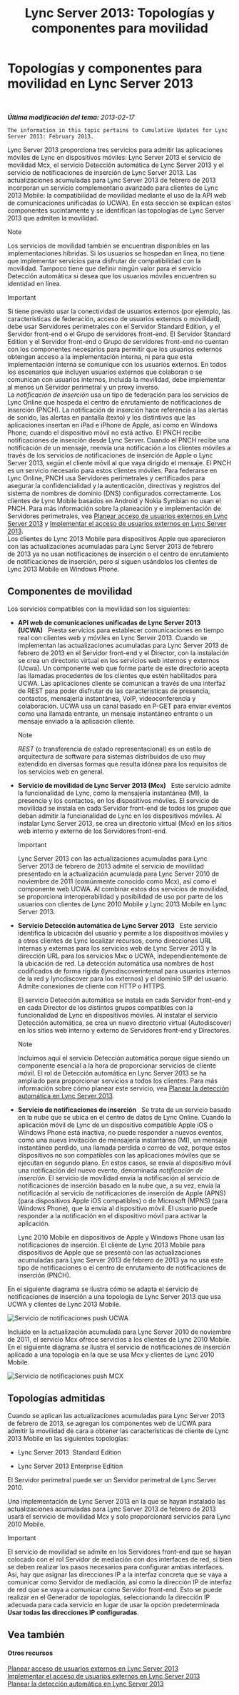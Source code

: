 ﻿---
title: 'Lync Server 2013: Topologías y componentes para movilidad'
TOCTitle: Topologías y componentes para movilidad
ms:assetid: be3cae7a-095d-4785-91ba-6fac99eba92a
ms:mtpsurl: https://technet.microsoft.com/es-es/library/Hh690037(v=OCS.15)
ms:contentKeyID: 48276531
ms.date: 01/07/2017
mtps_version: v=OCS.15
ms.translationtype: HT
---

# Topologías y componentes para movilidad en Lync Server 2013

 

_**Última modificación del tema:** 2013-02-17_

    The information in this topic pertains to Cumulative Updates for Lync Server 2013: February 2013.

Lync Server 2013 proporciona tres servicios para admitir las aplicaciones móviles de Lync en dispositivos móviles: Lync Server 2013 el servicio de movilidad Mcx, el servicio Detección automática de Lync Server 2013 y el servicio de notificaciones de inserción de Lync Server 2013. Las actualizaciones acumuladas para Lync Server 2013 de febrero de 2013 incorporan un servicio complementario avanzado para clientes de Lync 2013 Mobile: la compatibilidad de movilidad mediante el uso de la API web de comunicaciones unificadas (o UCWA). En esta sección se explican estos componentes sucintamente y se identifican las topologías de Lync Server 2013 que admiten la movilidad.


> [!NOTE]
> Los servicios de movilidad también se encuentran disponibles en las implementaciones híbridas. Si los usuarios se hospedan en línea, no tiene que implementar servicios para disfrutar de compatibilidad con la movilidad. Tampoco tiene que definir ningún valor para el servicio Detección automática si desea que los usuarios móviles encuentren su identidad en línea.



> [!IMPORTANT]  
> Si tiene previsto usar la conectividad de usuarios externos (por ejemplo, las características de federación, acceso de usuarios externos o movilidad), debe usar Servidores perimetrales con el Servidor Standard Edition, y el Servidor front-end o el Grupo de servidores front-end. El Servidor Standard Edition y el Servidor front-end o Grupo de servidores front-end no cuentan con los componentes necesarios para permitir que los usuarios externos obtengan acceso a la implementación interna, ni para que esta implementación interna se comunique con los usuarios externos. En todos los escenarios que incluyen usuarios externos que colaboran o se comunican con usuarios internos, incluida la movilidad, debe implementar al menos un Servidor perimetral y un proxy inverso.<br />
> La <em>notificación de inserción</em> usa un tipo de federación para los servicios de Lync Online que hospeda el centro de enrutamiento de notificaciones de inserción (PNCH). La notificación de inserción hace referencia a las alertas de sonido, las alertas en pantalla (texto) y los distintivos que las aplicaciones insertan en iPad e iPhone de Apple, así como en Windows Phone, cuando el dispositivo móvil no está activo. El PNCH recibe notificaciones de inserción desde Lync Server. Cuando el PNCH recibe una notificación de un mensaje, reenvía una notificación a los clientes móviles a través de los servicios de notificaciones de inserción de Apple o Lync Server 2013, según el cliente móvil al que vaya dirigido el mensaje. El PNCH es un servicio necesario para estos clientes móviles. Para federarse en Lync Online, PNCH usa Servidores perimetrales y certificados para asegurar la confidencialidad y la autenticación, directivas y registros del sistema de nombres de dominio (DNS) configurados correctamente. Los clientes de Lync Mobile basados en Android y Nokia Symbian no usan el PNCH. Para más información sobre la planeación y e implementación de Servidores perimetrales, vea <a href="lync-server-2013-planning-for-external-user-access.md">Planear acceso de usuarios externos en Lync Server 2013</a> y <a href="lync-server-2013-deploying-external-user-access.md">Implementar el acceso de usuarios externos en Lync Server 2013</a>.<br />
> Los clientes de Lync 2013 Mobile para dispositivos Apple que aparecieron con las actualizaciones acumuladas para Lync Server 2013 de febrero de 2013 ya no usan notificaciones de inserción o el centro de enrutamiento de notificaciones de inserción, pero sí siguen usándolos los clientes de Lync 2013 Mobile en Windows Phone.


## Componentes de movilidad

Los servicios compatibles con la movilidad son los siguientes:

  - **API web de comunicaciones unificadas de Lync Server 2013 (UCWA)**   Presta servicios para establecer comunicaciones en tiempo real con clientes web y móviles en Lync Server 2013. Cuando se implementan las actualizaciones acumuladas para Lync Server 2013 de febrero de 2013 en el Servidor front-end y el Director, con la instalación se crea un directorio virtual en los servicios web internos y externos (Ucwa). Un componente web que forme parte de este directorio acepta las llamadas procedentes de los clientes que estén habilitados para UCWA. Las aplicaciones cliente se comunican a través de una interfaz de REST para poder disfrutar de las características de presencia, contactos, mensajería instantánea, VoIP, videoconferencia y colaboración. UCWA usa un canal basado en P-GET para enviar eventos como una llamada entrante, un mensaje instantáneo entrante o un mensaje enviado a la aplicación cliente.
    

    > [!NOTE]
    > <EM>REST</EM> (o transferencia de estado representacional) es un estilo de arquitectura de software para sistemas distribuidos de uso muy extendido en diversas formas que resulta idónea para los requisitos de los servicios web en general.



  - **Servicio de movilidad de Lync Server 2013 (Mcx)**   Este servicio admite la funcionalidad de Lync, como la mensajería instantánea (MI), la presencia y los contactos, en los dispositivos móviles. El servicio de movilidad se instala en cada Servidor front-end de todos los grupos que deban admitir la funcionalidad de Lync en los dispositivos móviles. Al instalar Lync Server 2013, se crea un directorio virtual (Mcx) en los sitios web interno y externo de los Servidores front-end.
    
    > [!IMPORTANT]  
    > Lync Server 2013 con las actualizaciones acumuladas para Lync Server 2013 de febrero de 2013 admite el servicio de movilidad presentado en la actualización acumulada para Lync Server 2010 de noviembre de 2011 (comúnmente conocido como Mcx), así como el componente web UCWA. Al combinar estos dos servicios de movilidad, se proporciona interoperabilidad y posibilidad de uso por parte de los usuarios con clientes de Lync 2010 Mobile y Lync 2013 Mobile en Lync Server 2013.
    


  - **Servicio Detección automática de Lync Server 2013**   Este servicio identifica la ubicación del usuario y permite a los dispositivos móviles y a otros clientes de Lync localizar recursos, como direcciones URL internas y externas para los servicios web de Lync Server 2013 y la dirección URL para los servicios Mxc o UCWA, independientemente de la ubicación de red. La detección automática usa nombres de host codificados de forma rígida (lyncdiscoverinternal para usuarios internos de la red y lyncdiscover para los externos) y el dominio SIP del usuario. Admite conexiones de cliente con HTTP o HTTPS.
    
    El servicio Detección automática se instala en cada Servidor front-end y en cada Director de los distintos grupos compatibles con la funcionalidad de Lync en dispositivos móviles. Al instalar el servicio Detección automática, se crea un nuevo directorio virtual (Autodiscover) en los sitios web interno y externo de Servidores front-end y Directores.
    

    > [!NOTE]
    > Incluimos aquí el servicio Detección automática porque sigue siendo un componente esencial a la hora de proporcionar servicios de cliente móvil. El rol de Detección automática en Lync Server 2013 se ha ampliado para proporcionar servicios a todos los clientes. Para más información sobre cómo planear este servicio, vea <A href="lync-server-2013-planning-for-autodiscover.md">Planear la detección automática en Lync Server 2013</A>.



  - **Servicio de notificaciones de inserción**   Se trata de un servicio basado en la nube que se ubica en el centro de datos de Lync Online. Cuando la aplicación móvil de Lync de un dispositivo compatible Apple iOS o Windows Phone está inactiva, no puede responder a nuevos eventos, como una nueva invitación de mensajería instantánea (MI), un mensaje instantáneo perdido, una llamada perdida o correo de voz, porque estos dispositivos no son compatibles con las aplicaciones móviles que se ejecutan en segundo plano. En estos casos, se envía al dispositivo móvil una notificación del nuevo evento, denominada *notificación de inserción*. El servicio de movilidad envía la notificación al servicio de notificaciones de inserción basado en la nube que, a su vez, envía la notificación al servicio de notificaciones de inserción de Apple (APNS) (para dispositivos Apple iOS compatibles) o de Microsoft (MPNS) (para Windows Phone), que la envía al dispositivo móvil. El usuario puede responder a la notificación en el dispositivo móvil para activar la aplicación.
    
    Lync 2010 Mobile en dispositivos de Apple y Windows Phone usan las notificaciones de inserción. El cliente de Lync 2013 Mobile para dispositivos de Apple que se presentó con las actualizaciones acumuladas para Lync Server 2013 de febrero de 2013 ya no usa este tipo de notificaciones o el centro de enrutamiento de notificaciones de inserción (PNCH).

En el siguiente diagrama se ilustra cómo se adapta el servicio de notificaciones de inserción a una topología de Lync Server 2013 que usa UCWA y clientes de Lync 2013 Mobile.

![Servicio de notificaciones push UCWA](images/Hh690037.166d60fd-ff71-4ffe-9f66-3c8bbde0b5ae(OCS.15).jpg "Servicio de notificaciones push UCWA")

Incluido en la actualización acumulada para Lync Server 2010 de noviembre de 2011, el servicio Mcx ofrece servicios a los clientes de Lync 2010 Mobile. En el siguiente diagrama se ilustra el servicio de notificaciones de inserción aplicado a una topología en la que se usa Mcx y clientes de Lync 2010 Mobile.

![Servicio de notificaciones push MCX](images/Hh690037.3081634e-60e7-4348-b24e-bbbf05a90f5f(OCS.15).jpg "Servicio de notificaciones push MCX")

## Topologías admitidas

Cuando se aplican las actualizaciones acumuladas para Lync Server 2013 de febrero de 2013, se agregan los componentes web de UCWA para admitir la movilidad de cara a obtener las características de cliente de Lync 2013 Mobile en las siguientes topologías:

  - Lync Server 2013  Standard Edition

  - Lync Server 2013 Enterprise Edition

El Servidor perimetral puede ser un Servidor perimetral de Lync Server 2010.

Una implementación de Lync Server 2013 en la que se hayan instalado las actualizaciones acumuladas para Lync Server 2013 de febrero de 2013 usará el servicio de movilidad Mcx y solo proporcionará servicios para Lync 2010 Mobile.

> [!IMPORTANT]  
> El servicio de movilidad se admite en los Servidores front-end que se hayan colocado con el rol Servidor de mediación con dos interfaces de red, si bien se deben realizar los pasos necesarios para configurar ambas interfaces. Así, hay que asignar las direcciones IP a la interfaz concreta que se vaya a comunicar como Servidor de mediación, así como la dirección IP de interfaz de red que se vaya a comunicar como Servidor front-end. Esto se puede realizar en el Generador de topologías, seleccionando la dirección IP adecuada para cada servicio en lugar de usar la opción predeterminada <strong>Usar todas las direcciones IP configuradas</strong>.



## Vea también

#### Otros recursos

[Planear acceso de usuarios externos en Lync Server 2013](lync-server-2013-planning-for-external-user-access.md)  
[Implementar el acceso de usuarios externos en Lync Server 2013](lync-server-2013-deploying-external-user-access.md)  
[Planear la detección automática en Lync Server 2013](lync-server-2013-planning-for-autodiscover.md)

